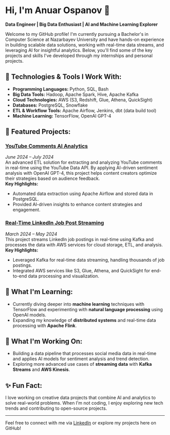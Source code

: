 # Hi, I'm Anuar Ospanov 👋  
**Data Engineer | Big Data Enthusiast | AI and Machine Learning Explorer**  

Welcome to my GitHub profile! I'm currently pursuing a Bachelor's in Computer Science at Nazarbayev University and have hands-on experience in building scalable data solutions, working with real-time data streams, and leveraging AI for insightful analytics. Below, you'll find some of the key projects and skills I've developed through my internships and personal projects.

## 🔧 **Technologies & Tools I Work With:**
- **Programming Languages:** Python, SQL, Bash
- **Big Data Tools:** Hadoop, Apache Spark, Hive, Apache Kafka
- **Cloud Technologies:** AWS (S3, Redshift, Glue, Athena, QuickSight)
- **Databases:** PostgreSQL, Snowflake
- **ETL & Workflow Tools:** Apache Airflow, Jenkins, dbt (data build tool)
- **Machine Learning:** TensorFlow, OpenAI GPT-4

## 🚀 **Featured Projects:**

### [YouTube Comments AI Analytics](https://github.com/An4ikhun733r/Youtube_Comments_AI_Analytics)  
*June 2024 – July 2024*  
An advanced ETL solution for extracting and analyzing YouTube comments in real-time using the YouTube Data API. By applying AI-driven sentiment analysis with OpenAI GPT-4, this project helps content creators optimize their strategies based on audience feedback.  
**Key Highlights:**
- Automated data extraction using Apache Airflow and stored data in PostgreSQL.
- Provided AI-driven insights to enhance content strategies and engagement.
  
### [Real-Time LinkedIn Job Post Streaming](https://github.com/An4ikhun733r/Job-Posts-Linkedin-Real-Time-Data-Streaming-Kafka)  
*March 2024 – May 2024*  
This project streams LinkedIn job postings in real-time using Kafka and processes the data with AWS services for cloud storage, ETL, and analysis.  
**Key Highlights:**
- Leveraged Kafka for real-time data streaming, handling thousands of job postings.
- Integrated AWS services like S3, Glue, Athena, and QuickSight for end-to-end data processing and visualization.

## 🌱 **What I'm Learning:**
- Currently diving deeper into **machine learning** techniques with TensorFlow and experimenting with **natural language processing** using OpenAI models.
- Expanding my knowledge of **distributed systems** and real-time data processing with **Apache Flink**.

## 🎯 **What I'm Working On:**
- Building a data pipeline that processes social media data in real-time and applies AI models for sentiment analysis and trend detection.
- Exploring more advanced use cases of **streaming data** with **Kafka Streams** and **AWS Kinesis**.

## ✨ **Fun Fact:**
I love working on creative data projects that combine AI and analytics to solve real-world problems. When I'm not coding, I enjoy exploring new tech trends and contributing to open-source projects.

---

Feel free to connect with me via [LinkedIn](https://www.linkedin.com/in/anuar-ospanov-325244231/) or explore my projects here on GitHub!
